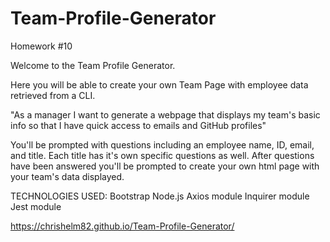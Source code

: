 # Team-Profile-Generator

Homework #10

Welcome to the Team Profile Generator.


Here you will be able to create your own Team Page with employee data retrieved from a CLI.

"As a manager I want to generate a webpage that displays my team's basic info so that I have quick access to emails and GitHub profiles"

You'll be prompted with questions including an employee name, ID, email, and title. Each title has it's own specific questions as well. After questions have been answered you'll be prompted to create your own html page with your team's data displayed.

TECHNOLOGIES USED: Bootstrap Node.js Axios module Inquirer module Jest module

https://chrishelm82.github.io/Team-Profile-Generator/
